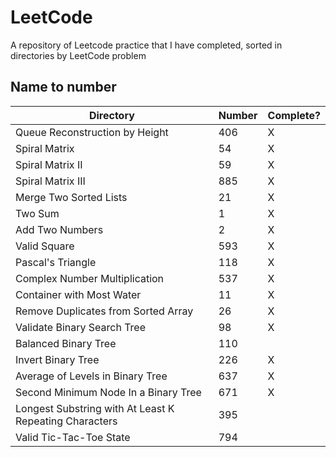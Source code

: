 # LeetCode

A repository of Leetcode practice that I have completed, sorted in directories by LeetCode problem  

## Name to number

| Directory | Number | Complete? |
|---|---|---|
|Queue Reconstruction by Height|406|X|
|Spiral Matrix|54|X|
|Spiral Matrix II|59|X|
|Spiral Matrix III|885|X|
|Merge Two Sorted Lists|21|X|
|Two Sum|1|X|
|Add Two Numbers|2|X|
|Valid Square|593|X|
|Pascal's Triangle|118|X|
|Complex Number Multiplication|537|X|
|Container with Most Water|11|X|
|Remove Duplicates from Sorted Array|26|X|
|Validate Binary Search Tree|98|X|
|Balanced Binary Tree|110||
|Invert Binary Tree|226|X|
|Average of Levels in Binary Tree|637|X|
|Second Minimum Node In a Binary Tree|671|X|
|Longest Substring with At Least K Repeating Characters|395||
|Valid Tic-Tac-Toe State|794||